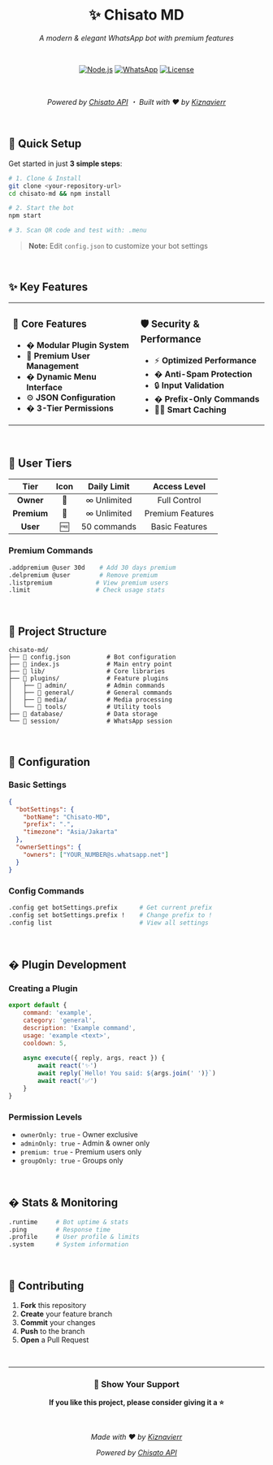 <div align="center">

# ✨ Chisato MD

*A modern & elegant WhatsApp bot with premium features*

<br>

[![Node.js](https://img.shields.io/badge/Node.js-18+-green?style=for-the-badge&logo=node.js)](https://nodejs.org)
[![WhatsApp](https://img.shields.io/badge/WhatsApp-Bot-brightgreen?style=for-the-badge&logo=whatsapp)](https://whatsapp.com)
[![License](https://img.shields.io/badge/License-ISC-blue?style=for-the-badge)](LICENSE)

<br>

*Powered by [Chisato API](https://api.nekoyama.my.id) ・ Built with ❤️ by [Kiznavierr](https://github.com/kiznaiverr)*

</div>

<br>

## 🚀 Quick Setup

Get started in just **3 simple steps**:

```bash
# 1. Clone & Install
git clone <your-repository-url>
cd chisato-md && npm install

# 2. Start the bot
npm start

# 3. Scan QR code and test with: .menu
```

> **Note:** Edit `config.json` to customize your bot settings

<br>

## ✨ Key Features

<table>
<tr>
<td width="50%">

### 🎯 **Core Features**
- � **Modular Plugin System**
- 💎 **Premium User Management** 
- � **Dynamic Menu Interface**
- ⚙️ **JSON Configuration**
- �️ **3-Tier Permissions**

</td>
<td width="50%">

### 🛡️ **Security & Performance**
- ⚡ **Optimized Performance**
- � **Anti-Spam Protection**
- 🔒 **Input Validation**
- � **Prefix-Only Commands**
- 🏃‍♂️ **Smart Caching**

</td>
</tr>
</table>

<br>

## 💎 User Tiers

| **Tier** | **Icon** | **Daily Limit** | **Access Level** |
|:--------:|:--------:|:---------------:|:----------------:|
| **Owner** | 👑 | ∞ Unlimited | Full Control |
| **Premium** | 💎 | ∞ Unlimited | Premium Features |
| **User** | 🆓 | 50 commands | Basic Features |

### Premium Commands
```bash
.addpremium @user 30d    # Add 30 days premium
.delpremium @user        # Remove premium
.listpremium            # View premium users
.limit                  # Check usage stats
```

<br>

## 📁 Project Structure

```
chisato-md/
├── 📄 config.json          # Bot configuration
├── 📄 index.js             # Main entry point
├── 📁 lib/                 # Core libraries
├── 📁 plugins/             # Feature plugins
│   ├── 📁 admin/           # Admin commands
│   ├── 📁 general/         # General commands
│   ├── 📁 media/           # Media processing
│   └── 📁 tools/           # Utility tools
├── 📁 database/            # Data storage
└── 📁 session/             # WhatsApp session
```

<br>

## 🔧 Configuration

### Basic Settings
```json
{
  "botSettings": {
    "botName": "Chisato-MD",
    "prefix": ".",
    "timezone": "Asia/Jakarta"
  },
  "ownerSettings": {
    "owners": ["YOUR_NUMBER@s.whatsapp.net"]
  }
}
```

### Config Commands
```bash
.config get botSettings.prefix      # Get current prefix
.config set botSettings.prefix !    # Change prefix to !
.config list                        # View all settings
```

<br>

## � Plugin Development

### Creating a Plugin
```javascript
export default {
    command: 'example',
    category: 'general',
    description: 'Example command',
    usage: 'example <text>',
    cooldown: 5,
    
    async execute({ reply, args, react }) {
        await react('✨')
        await reply(`Hello! You said: ${args.join(' ')}`)
        await react('✅')
    }
}
```

### Permission Levels
- `ownerOnly: true` - Owner exclusive
- `adminOnly: true` - Admin & owner only  
- `premium: true` - Premium users only
- `groupOnly: true` - Groups only

<br>

## � Stats & Monitoring

```bash
.runtime     # Bot uptime & stats
.ping        # Response time
.profile     # User profile & limits
.system      # System information
```

<br>

## 🤝 Contributing

1. **Fork** this repository
2. **Create** your feature branch
3. **Commit** your changes
4. **Push** to the branch
5. **Open** a Pull Request

<br>

---

<div align="center">

### 🌟 Show Your Support

**If you like this project, please consider giving it a ⭐**

<br>

*Made with ❤️ by [Kiznavierr](https://github.com/kiznaiverr)*

*Powered by [Chisato API](https://api.nekoyama.my.id)*

</div>
